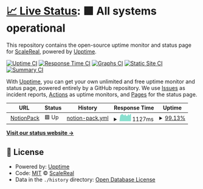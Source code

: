 # [📈 Live Status](https://scalereal.github.io/notionpack-upptime): <!--live status--> **🟩 All systems operational**

This repository contains the open-source uptime monitor and status page for [ScaleReal](https://scalereal.com), powered by [Upptime](https://github.com/upptime/upptime).

[![Uptime CI](https://github.com/scalereal/notionpack-upptime/workflows/Uptime%20CI/badge.svg)](https://github.com/scalereal/notionpack-upptime/actions?query=workflow%3A%22Uptime+CI%22)
[![Response Time CI](https://github.com/scalereal/notionpack-upptime/workflows/Response%20Time%20CI/badge.svg)](https://github.com/scalereal/notionpack-upptime/actions?query=workflow%3A%22Response+Time+CI%22)
[![Graphs CI](https://github.com/scalereal/notionpack-upptime/workflows/Graphs%20CI/badge.svg)](https://github.com/scalereal/notionpack-upptime/actions?query=workflow%3A%22Graphs+CI%22)
[![Static Site CI](https://github.com/scalereal/notionpack-upptime/workflows/Static%20Site%20CI/badge.svg)](https://github.com/scalereal/notionpack-upptime/actions?query=workflow%3A%22Static+Site+CI%22)
[![Summary CI](https://github.com/scalereal/notionpack-upptime/workflows/Summary%20CI/badge.svg)](https://github.com/scalereal/notionpack-upptime/actions?query=workflow%3A%22Summary+CI%22)

With [Upptime](https://upptime.js.org), you can get your own unlimited and free uptime monitor and status page, powered entirely by a GitHub repository. We use [Issues](https://github.com/scalereal/notionpack-upptime/issues) as incident reports, [Actions](https://github.com/scalereal/notionpack-upptime/actions) as uptime monitors, and [Pages](https://scalereal.github.io/notionpack-upptime) for the status page.

<!--start: status pages-->
<!-- This summary is generated by Upptime (https://github.com/upptime/upptime) -->
<!-- Do not edit this manually, your changes will be overwritten -->
<!-- prettier-ignore -->
| URL | Status | History | Response Time | Uptime |
| --- | ------ | ------- | ------------- | ------ |
| <img alt="" src="https://icons.duckduckgo.com/ip3/app.notionpack.com.ico" height="13"> [NotionPack](https://app.notionpack.com/api/v1/health-check/) | 🟩 Up | [notion-pack.yml](https://github.com/scalereal/notionpack-upptime/commits/HEAD/history/notion-pack.yml) | <details><summary><img alt="Response time graph" src="./graphs/notion-pack/response-time-week.png" height="20"> 1127ms</summary><br><a href="https://scalereal.github.io/notionpack-upptime/history/notion-pack"><img alt="Response time 1426" src="https://img.shields.io/endpoint?url=https%3A%2F%2Fraw.githubusercontent.com%2Fscalereal%2Fnotionpack-upptime%2FHEAD%2Fapi%2Fnotion-pack%2Fresponse-time.json"></a><br><a href="https://scalereal.github.io/notionpack-upptime/history/notion-pack"><img alt="24-hour response time 1074" src="https://img.shields.io/endpoint?url=https%3A%2F%2Fraw.githubusercontent.com%2Fscalereal%2Fnotionpack-upptime%2FHEAD%2Fapi%2Fnotion-pack%2Fresponse-time-day.json"></a><br><a href="https://scalereal.github.io/notionpack-upptime/history/notion-pack"><img alt="7-day response time 1127" src="https://img.shields.io/endpoint?url=https%3A%2F%2Fraw.githubusercontent.com%2Fscalereal%2Fnotionpack-upptime%2FHEAD%2Fapi%2Fnotion-pack%2Fresponse-time-week.json"></a><br><a href="https://scalereal.github.io/notionpack-upptime/history/notion-pack"><img alt="30-day response time 1306" src="https://img.shields.io/endpoint?url=https%3A%2F%2Fraw.githubusercontent.com%2Fscalereal%2Fnotionpack-upptime%2FHEAD%2Fapi%2Fnotion-pack%2Fresponse-time-month.json"></a><br><a href="https://scalereal.github.io/notionpack-upptime/history/notion-pack"><img alt="1-year response time 1426" src="https://img.shields.io/endpoint?url=https%3A%2F%2Fraw.githubusercontent.com%2Fscalereal%2Fnotionpack-upptime%2FHEAD%2Fapi%2Fnotion-pack%2Fresponse-time-year.json"></a></details> | <details><summary><a href="https://scalereal.github.io/notionpack-upptime/history/notion-pack">99.13%</a></summary><a href="https://scalereal.github.io/notionpack-upptime/history/notion-pack"><img alt="All-time uptime 97.58%" src="https://img.shields.io/endpoint?url=https%3A%2F%2Fraw.githubusercontent.com%2Fscalereal%2Fnotionpack-upptime%2FHEAD%2Fapi%2Fnotion-pack%2Fuptime.json"></a><br><a href="https://scalereal.github.io/notionpack-upptime/history/notion-pack"><img alt="24-hour uptime 99.04%" src="https://img.shields.io/endpoint?url=https%3A%2F%2Fraw.githubusercontent.com%2Fscalereal%2Fnotionpack-upptime%2FHEAD%2Fapi%2Fnotion-pack%2Fuptime-day.json"></a><br><a href="https://scalereal.github.io/notionpack-upptime/history/notion-pack"><img alt="7-day uptime 99.13%" src="https://img.shields.io/endpoint?url=https%3A%2F%2Fraw.githubusercontent.com%2Fscalereal%2Fnotionpack-upptime%2FHEAD%2Fapi%2Fnotion-pack%2Fuptime-week.json"></a><br><a href="https://scalereal.github.io/notionpack-upptime/history/notion-pack"><img alt="30-day uptime 98.97%" src="https://img.shields.io/endpoint?url=https%3A%2F%2Fraw.githubusercontent.com%2Fscalereal%2Fnotionpack-upptime%2FHEAD%2Fapi%2Fnotion-pack%2Fuptime-month.json"></a><br><a href="https://scalereal.github.io/notionpack-upptime/history/notion-pack"><img alt="1-year uptime 97.58%" src="https://img.shields.io/endpoint?url=https%3A%2F%2Fraw.githubusercontent.com%2Fscalereal%2Fnotionpack-upptime%2FHEAD%2Fapi%2Fnotion-pack%2Fuptime-year.json"></a></details>

<!--end: status pages-->

[**Visit our status website →**](https://scalereal.github.io/notionpack-upptime)

## 📄 License

- Powered by: [Upptime](https://github.com/upptime/upptime)
- Code: [MIT](./LICENSE) © [ScaleReal](https://scalereal.com)
- Data in the `./history` directory: [Open Database License](https://opendatacommons.org/licenses/odbl/1-0/)
